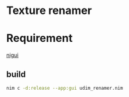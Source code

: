 # Texture renamer

# Requirement

[nigui](https://github.com/trustable-code/NiGui)


## build

```sh
nim c -d:release --app:gui udim_renamer.nim
```
